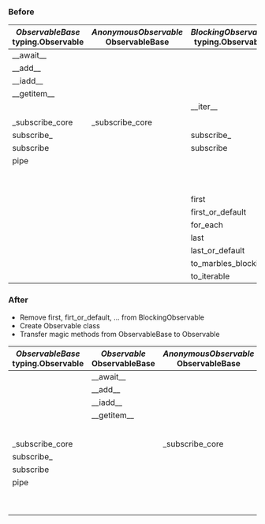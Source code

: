 
### Before

|*ObservableBase*<br>typing.Observable|*AnonymousObservable*<br>ObservableBase|*BlockingObservable*<br>typing.Observable|*GroupedObservable*<br>ObservableBase|*ConnectableObservable*<br>ObservableBase| 
|---------------  |-------------------  |-------------------  |-----------------  |---------------------  | 
| \_\_await__     |                     |                     |                   |                       | 
| \_\_add__       |                     |                     |                   |                       | 
| \_\_iadd__      |                     |                     |                   |                       | 
| \_\_getitem__   |                     |                     |                   |                       | 
|                 |                     | \_\_iter__          |                   |                       | 
|                 |                     |                     |                   |                       | 
| _subscribe_core | _subscribe_core     |                     | _subscribe_core   | _subscribe_core       | 
| subscribe_      |                     | subscribe_          |                   |                       | 
| subscribe       |                     | subscribe           | subscribe         |                       | 
| pipe            |                     |                     |                   |                       | 
|                 |                     |                     |                   | connect               | 
|                 |                     |                     |                   | auto_connect          | 
|                 |                     | first               |                   |                       | 
|                 |                     | first_or_default    |                   |                       | 
|                 |                     | for_each            |                   |                       | 
|                 |                     | last                |                   |                       | 
|                 |                     | last_or_default     |                   |                       | 
|                 |                     | to_marbles_blocking |                   |                       | 
|                 |                     | to_iterable         |                   |                       | 

### After
- Remove first, firt_or_default, ... from BlockingObservable
- Create Observable class
- Transfer magic methods from ObservableBase to Observable


| *ObservableBase*<br>typing.Observable|*Observable*<br>ObservableBase|*AnonymousObservable*<br>ObservableBase|*BlockingObservable*<br>ObservableBase|*GroupedObservable*<br>ObservableBase|*ConnectableObservable*<br>ObservableBase| 
|-----------------|-------------|---------------------|--------------------|-------------------|-----------------------|
|                 | \_\_await__ |                     |                    |                   |                       |
|                 | \_\_add__   |                     |                    |                   |                       |
|                 | \_\_iadd__  |                     |                    |                   |                       |
|                 | \_\_getitem__ |                   |                    |                   |                       |
|                 |             |                     | \_\_iter__         |                   |                       |
|                 |             |                     |                    |                   |                       |
| _subscribe_core |             | _subscribe_core     |                    | _subscribe_core   | _subscribe_core       |
| subscribe_      |             |                     | subscribe_         |                   |                       |
| subscribe       |             |                     | subscribe          | subscribe         |                       |
| pipe            |             |                     |                    |                   |                       |
|                 |             |                     |                    |                   | connect               |
|                 |             |                     |                    |                   | auto_connect          |
